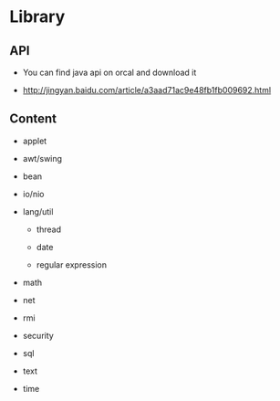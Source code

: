 # Library

## API

- You can find java api on orcal and download it

- http://jingyan.baidu.com/article/a3aad71ac9e48fb1fb009692.html

## Content

- applet
  
- awt/swing

- bean

- io/nio
 
- lang/util

  - thread

  - date

  - regular expression

- math  

- net

- rmi

- security

- sql

- text

- time
